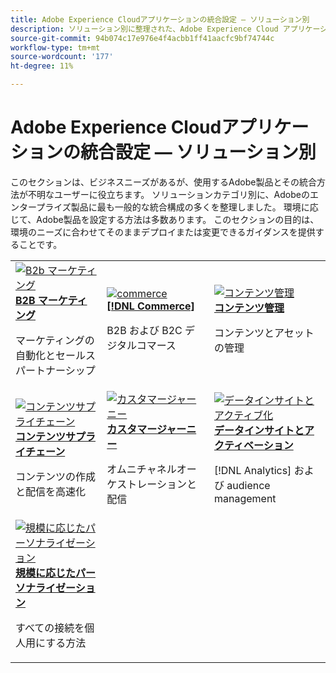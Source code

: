 ```yaml
---
title: Adobe Experience Cloudアプリケーションの統合設定 — ソリューション別
description: ソリューション別に整理された、Adobe Experience Cloud アプリケーションの一般的な統合設定です。
source-git-commit: 94b074c17e976e4f4acbb1ff41aacfc9bf74744c
workflow-type: tm+mt
source-wordcount: '177'
ht-degree: 11%

---
```



# Adobe Experience Cloudアプリケーションの統合設定 — ソリューション別

このセクションは、ビジネスニーズがあるが、使用するAdobe製品とその統合方法が不明なユーザーに役立ちます。  ソリューションカテゴリ別に、Adobeのエンタープライズ製品に最も一般的な統合構成の多くを整理しました。  環境に応じて、Adobe製品を設定する方法は多数あります。  このセクションの目的は、環境のニーズに合わせてそのままデプロイまたは変更できるガイダンスを提供することです。

<table>
<tr>
    <td>
      <a  href="./b2b.md"><img alt="B2b マーケティング" src="./assets/b2b.png"/></a>
      <div><strong><a href="./b2b.md">B2B マーケティング</a></strong></div>
      <p>
        マーケティングの自動化とセールスパートナーシップ
      </p>
    </td>
   <td>
      <a  href="./commerce.md"><img alt="commerce" src="./assets/commerce.png"/></a>
      <div><strong><a href="./commerce.md">[!DNL Commerce]</a></strong></div>
      <p>
        B2B および B2C デジタルコマース
      </p>
   </td>    
   <td>
      <a  href="./content-management.md"><img alt="コンテンツ管理" src="./assets/content-management.png"/></a>
      <div><strong><a href="./content-management.md">コンテンツ管理</a></strong></div>
      <p>
        コンテンツとアセットの管理
      </p>
   </td>
</tr>
<tr>
   <td>
      <a  href="./content-supply-chain.md"><img alt="コンテンツサプライチェーン" src="./assets/content-supply-chain.png"/></a>
      <div><strong><a href="./content-supply-chain.md">コンテンツサプライチェーン</a></strong></div>
      <p>
        コンテンツの作成と配信を高速化
      </p> 
    </td>
   <td>
      <a  href="./customer-journeys.md"><img alt="カスタマージャーニー" src="./assets/customer-journeys.png"/></a>
      <div><strong><a href="./customer-journeys.md">カスタマージャーニー</a></strong></div>
      <p>
        オムニチャネルオーケストレーションと配信
      </p> 
    </td>
   <td>
      <a  href="./data-insights.md"><img alt="データインサイトとアクティブ化" src="./assets/data-insights.png"/></a>
      <div><strong><a href="./data-insights.md"> データインサイトとアクティベーション</a></strong></div>
      <p>
        [!DNL Analytics] および audience management
      </p>
   </td>  
</tr>
<tr>
   <td>
      <a  href="./personalization.md"><img alt="規模に応じたパーソナライゼーション" src="./assets/personalization.png"/></a>
      <div><strong><a href="./personalization.md">規模に応じたパーソナライゼーション</a></strong></div>
      <p>
        すべての接続を個人用にする方法
      </p>
   </td>
</table>

